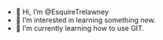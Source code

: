 - 👋 Hi, I’m @EsquireTrelawney
- 👀 I’m interested in learning something new.
- 🌱 I’m currently learning how to use GIT.

<!---
EsquireTrelawney/EsquireTrelawney is a ✨ special ✨ repository because its `README.md` (this file) appears on your GitHub profile.
You can click the Preview link to take a look at your changes.
--->

